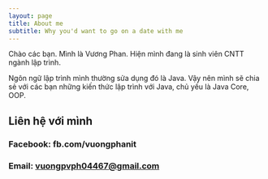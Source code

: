 ```yaml
---
layout: page
title: About me
subtitle: Why you'd want to go on a date with me
---
```


Chào các bạn. Mình là Vương Phan. Hiện mình đang là sinh viên CNTT ngành lập trình. 

Ngôn ngữ lập trình mình thường sửa dụng đó là Java. Vậy nên mình sẽ chia sẻ với các bạn những kiến thức lập trình với Java, chủ yếu là Java Core, OOP.

## Liên hệ với mình
  ### Facebook: fb.com/vuongphanit
  ### Email: vuongpvph04467@gmail.com
  



